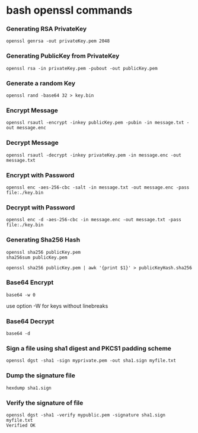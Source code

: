 
# bash openssl commands

### Generating RSA PrivateKey

    openssl genrsa -out privateKey.pem 2048


### Generating PublicKey from PrivateKey

    openssl rsa -in privateKey.pem -pubout -out publicKey.pem


### Generate a random Key

    openssl rand -base64 32 > key.bin


### Encrypt Message

    openssl rsautl -encrypt -inkey publicKey.pem -pubin -in message.txt -out message.enc
    
### Decrypt Message

    openssl rsautl -decrypt -inkey privateKey.pem -in message.enc -out message.txt

### Encrypt with Password

    openssl enc -aes-256-cbc -salt -in message.txt -out message.enc -pass file:./key.bin

### Decrypt with Password

    openssl enc -d -aes-256-cbc -in message.enc -out message.txt -pass file:./key.bin


### Generating Sha256 Hash

    openssl sha256 publicKey.pem
    sha256sum publicKey.pem

    openssl sha256 publicKey.pem | awk '{print $1}' > publicKeyHash.sha256



### Base64 Encrypt

    base64 -w 0

use option -W for keys without linebreaks   

### Base64 Decrypt

    base64 -d


### Sign a file using sha1 digest and PKCS1 padding scheme
    openssl dgst -sha1 -sign myprivate.pem -out sha1.sign myfile.txt

### Dump the signature file
    hexdump sha1.sign

### Verify the signature of file
    openssl dgst -sha1 -verify mypublic.pem -signature sha1.sign myfile.txt
    Verified OK